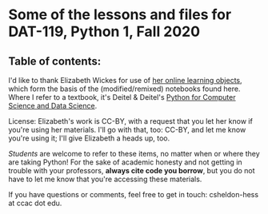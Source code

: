 # Some of the lessons and files for DAT-119, Python 1, Fall 2020

## Table of contents:


I'd like to thank Elizabeth Wickes for use of [her online learning objects](https://github.com/elliewix/IS-452-Fall2018), which form the basis of the (modified/remixed) notebooks found here. Where I refer to a textbook, it's Deitel & Deitel's [Python for Computer Science and Data Science](https://www.pearson.com/nl/en_NL/higher-education/subject-catalogue/computer-science/Deitel-Intro-to-Python.html).

License: Elizabeth's work is CC-BY, with a request that you let her know if you're using her materials. I'll go with that, too: CC-BY, and let me know you're using it; I'll give Elizabeth a heads up, too.  

*Students* are welcome to refer to these items, no matter when or where they are taking Python! For the sake of academic honesty and not getting in trouble with your professors, **always cite code you borrow**, but you do not have to let me know that you're accessing these materials. 

If you have questions or comments, feel free to get in touch: csheldon-hess at ccac dot edu. 